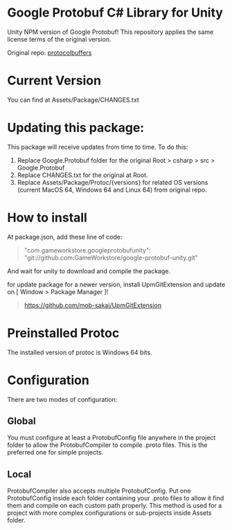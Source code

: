 # Google Protobuf C# Library for Unity

Unity NPM version of Google Protobuf! This repository applies the same license terms of the original version.

Original repo: [protocolbuffers](https://github.com/protocolbuffers/protobuf) 

# Current Version

You can find at Assets/Package/CHANGES.txt

# Updating this package:

This package will receive updates from time to time.
To do this:

1) Replace Google.Protobuf folder for the original Root > csharp > src > Google.Protobuf
2) Replace CHANGES.txt for the original at Root.
3) Replace Assets/Package/Protoc/{versions} for related OS versions (current MacOS 64, Windows 64 and Linux 64) from original repo.

# How to install

At package.json, add these line of code:
> "com.gameworkstore.googleprotobufunity": "git://github.com:GameWorkstore/google-protobuf-unity.git"

And wait for unity to download and compile the package.

for update package for a newer version, install UpmGitExtension and update on [ Window > Package Manager ]!
> https://github.com/mob-sakai/UpmGitExtension

# Preinstalled Protoc

The installed version of protoc is Windows 64 bits.

# Configuration

There are two modes of configuration:

## Global
You must configure at least a ProtobufConfig file anywhere in the project folder to allow the ProtobufCompiler to compile .proto files.
This is the preferred one for simple projects.

## Local
ProtobufCompiler also accepts multiple ProtobufConfig.
Put one ProtobufConfig inside each folder containing your .proto files to allow it find them and compile on each custom path properly.
This method is used for a project with more complex configurations or sub-projects inside Assets folder.

